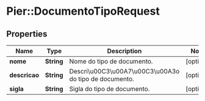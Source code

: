 # Pier::DocumentoTipoRequest

## Properties
Name | Type | Description | Notes
------------ | ------------- | ------------- | -------------
**nome** | **String** | Nome do tipo de documento. | [optional] 
**descricao** | **String** | Descri\u00C3\u00A7\u00C3\u00A3o do tipo de documento. | [optional] 
**sigla** | **String** | Sigla do tipo de documento. | [optional] 



